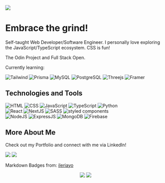 ![](https://visitor-badge.laobi.icu/badge?page_id=bananabread08.bananabread08)

# Embrace the grind!

<!--
**bananabread08/bananabread08** is a ✨ _special_ ✨ repository because its `README.md` (this file) appears on your GitHub profile.--> 
Self-taught Web Developer/Software Engineer.
I personally love exploring the JavaScript/TypeScript ecosystem. CSS is fun!

The Odin Project and Full Stack Open.

Currently learning:

![Tailwind](https://img.shields.io/badge/TailwindCSS-%2338B2AC.svg?style=flat&logo=tailwind-css&logoColor=white&color=FA5F55)
![Prisma](https://img.shields.io/badge/Prisma-3982CE?style=flat&logo=Prisma&logoColor=white&color=FA5F55)
![MySQL](https://img.shields.io/badge/MySQL-%2300f.svg?style=flat&logo=mysql&logoColor=white&color=FA5F55)
![PostgreSQL](https://img.shields.io/badge/Postgres-%23316192.svg?style=flat&logo=postgresql&logoColor=white&color=FA5F55)
![Threejs](https://img.shields.io/badge/ThreeJS-black?style=flat&logo=three.js&logoColor=white&color=FA5F55)
![Framer](https://img.shields.io/badge/Framer-black?style=flat&logo=framer&logoColor=white&color=FA5F55)

## Technologies and Tools
![HTML](https://img.shields.io/badge/-HTML-000?style=flat&logo=html5&logoColor=white&color=FA5F55)
![CSS](https://img.shields.io/badge/-CSS-000?style=flat&logo=css3&logoColor=white&color=FA5F55)
![JavaScript](https://img.shields.io/badge/-JavaScript-000?style=flat&logoColor=white&logo=javascript&color=FA5F55)
![TypeScript](https://img.shields.io/badge/-TypeScript-000?style=flat&logoColor=white&logo=typescript&color=FA5F55)
![Python](https://img.shields.io/badge/-Python-000?style=flat&logoColor=white&logo=python&color=FA5F55)
<br>
![React](https://img.shields.io/badge/-React-000?style=flat&logoColor=white&logo=react&color=FA5F55)
![NextJS](https://img.shields.io/badge/-NextJS-000?style=flat&logoColor=white&logo=next.js&color=FA5F55)
![SASS](https://img.shields.io/badge/-Sass-000?style=flat&logoColor=white&logo=sass&color=FA5F55)
![styled components](https://img.shields.io/badge/-styled--components-000?style=flat&logoColor=white&logo=styled-components&color=FA5F55)
<br>
![NodeJS](https://img.shields.io/badge/-NodeJS-000?style=flat&logoColor=white&logo=node.js&color=FA5F55)
![ExpressJS](https://img.shields.io/badge/-ExpressJS-000?style=flat&logoColor=white&logo=express&color=FA5F55)
![MongoDB](https://img.shields.io/badge/-MongoDB-000?style=flat&logoColor=white&logo=mongodb&color=FA5F55)
![Firebase](https://img.shields.io/badge/-Firebase-000?style=flat&logoColor=white&logo=firebase&color=FA5F55)

## More About Me
Check out my Portfolio and connect with me via LinkedIn!

 <a href="https://maj-portfolio.vercel.app/"><img src="https://img.shields.io/badge/-My%20Portfolio-blueviolet?style=flat&logo=Google-Chrome&logoColor=white"/></a>
 <a href="https://www.linkedin.com/in/ralph-majed-keene-fermin-601575231/"><img src="https://img.shields.io/badge/-My LinkedIn-0077B5?style=flat&logo=Linkedin&logoColor=white"/></a>

Markdown Badges from: [ileriayo](https://ileriayo.github.io/markdown-badges/)

<div align="center">
 <img class="img" src="https://github-readme-stats.vercel.app/api/top-langs/?username=bananabread08&theme=tokyonight&layout=compact&langs_count=8" />
 <img class="img" src="https://github-readme-stats.vercel.app/api?username=bananabread08&show_icons=true&theme=tokyonight" />
</div>


